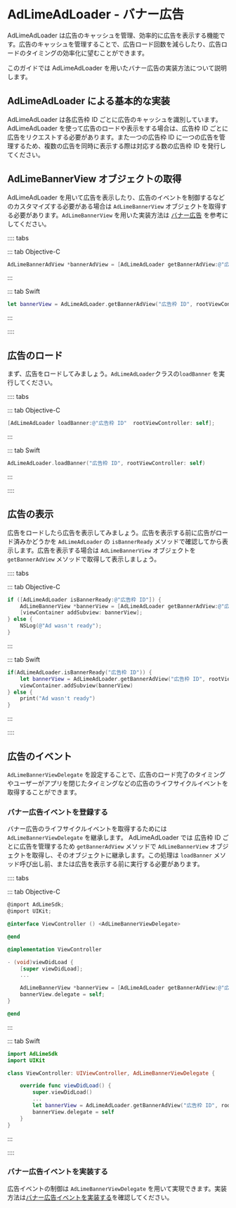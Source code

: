 # AdLimeAdLoader - バナー広告  

AdLimeAdLoader は広告のキャッシュを管理、効率的に広告を表示する機能です。広告のキャッシュを管理することで、広告ロード回数を減らしたり、広告ロードのタイミングの効率化に望むことができます。

このガイドでは AdLimeAdLoader を用いたバナー広告の実装方法について説明します。

## AdLimeAdLoader による基本的な実装  

AdLimeAdLoader は各広告枠 ID ごとに広告のキャッシュを識別しています。AdLimeAdLoader を使って広告のロードや表示をする場合は、広告枠 ID ごとに広告をリクエストする必要があります。また一つの広告枠 ID に一つの広告を管理するため、複数の広告を同時に表示する際は対応する数の広告枠 ID を発行してください。

## AdLimeBannerView オブジェクトの取得  

AdLimeAdLoader を用いて広告を表示したり、広告のイベントを制御するなどのカスタマイズする必要がある場合は `AdLimeBannerView` オブジェクトを取得する必要があります。`AdLimeBannerView` を用いた実装方法は [バナー広告](./banner.md) を参考にしてください。

:::: tabs

::: tab Objective-C

```objectivec
AdLimeBannerAdView *bannerAdView = [AdLimeAdLoader getBannerAdView:@"広告枠 ID" rootViewController: self];
```

:::

::: tab Swift

```swift
let bannerView = AdLimeAdLoader.getBannerAdView("広告枠 ID", rootViewController: self)
```

:::

::::

## 広告のロード  

まず、広告をロードしてみましょう。`AdLimeAdLoader`クラスの`loadBanner` を実行してください。

:::: tabs

::: tab Objective-C

```objectivec
[AdLimeAdLoader loadBanner:@"広告枠 ID"  rootViewController: self];
```

:::

::: tab Swift

```swift
AdLimeAdLoader.loadBanner("広告枠 ID", rootViewController: self)
```

:::

::::

## 広告の表示  

広告をロードしたら広告を表示してみましょう。広告を表示する前に広告がロード済みかどうかを `AdLimeAdLoader` の `isBannerReady` メソッドで確認してから表示します。広告を表示する場合は `AdLimeBannerView` オブジェクトを `getBannerAdView` メソッドで取得して表示しましょう。

:::: tabs

::: tab Objective-C

```objectivec
if ([AdLimeAdLoader isBannerReady:@"広告枠 ID"]) {
    AdLimeBannerView *bannerView = [AdLimeAdLoader getBannerAdView:@"広告枠 ID" rootViewController:self];
    [viewContainer addSubview: bannerView];
} else {
    NSLog(@"Ad wasn't ready");
}
```

:::

::: tab Swift

```swift
if(AdLimeAdLoader.isBannerReady("広告枠 ID")) {
    let bannerView = AdLimeAdLoader.getBannerAdView("広告枠 ID", rootViewController: self)
    viewContainer.addSubview(bannerView)
} else {
    print("Ad wasn't ready")
}
```

:::

::::

## 広告のイベント  

`AdLimeBannerViewDelegate` を設定することで、広告のロード完了のタイミングやユーザーがアプリを閉じたタイミングなどの広告のライフサイクルイベントを取得することができます。

### バナー広告イベントを登録する  

バナー広告のライフサイクルイベントを取得するためには `AdLimeBannerViewDelegate` を継承します。 AdLimeAdLoader では 広告枠 ID ごとに広告を管理するため `getBannerAdView` メソッドで `AdLimeBannerView` オブジェクトを取得し、そのオブジェクトに継承します。この処理は `loadBanner` メソッド呼び出し前、または広告を表示する前に実行する必要があります。

:::: tabs

::: tab Objective-C

```objectivec
@import AdLimeSdk;
@import UIKit;

@interface ViewController () <AdLimeBannerViewDelegate>

@end

@implementation ViewController

- (void)viewDidLoad {
    [super viewDidLoad];
    ...

    AdLimeBannerView *bannerView = [AdLimeAdLoader getBannerAdView:@"広告枠 ID" rootViewController: self];
    bannerView.delegate = self;
}

@end
```

:::

::: tab Swift

```swift
import AdLimeSdk
import UIKit

class ViewController: UIViewController, AdLimeBannerViewDelegate {

    override func viewDidLoad() {
        super.viewDidLoad()
        ...
        let bannerView = AdLimeAdLoader.getBannerAdView("広告枠 ID", rootViewController: self)
        bannerView.delegate = self
    }
}
```

:::

::::


### バナー広告イベントを実装する
広告イベントの制御は `AdLimeBannerViewDelegate` を用いて実現できます。実装方法は[バナー広告イベントを実装する](./banner.md#バナー広告イベントを実装する)を確認してください。


